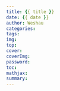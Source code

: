 ```yaml
---
title: {{ title }}
date: {{ date }}
author: Weshau
categories:
tags:
img:
top:
cover:
coverImg:
password:
toc:
mathjax:
summary:
---
```

